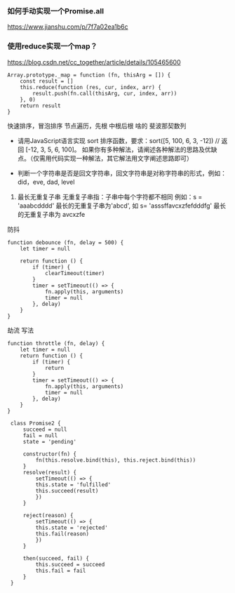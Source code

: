 
### 如何手动实现一个Promise.all

https://www.jianshu.com/p/7f7a02ea1b6c

### 使用reduce实现一个map？

https://blog.csdn.net/cc_together/article/details/105465600

```
Array.prototype._map = function (fn, thisArg = []) {
    const result = []
    this.reduce(function (res, cur, index, arr) {
        result.push(fn.call(thisArg, cur, index, arr))
    }, 0)
    return result
}
```




快速排序，冒泡排序
节点遍历，先根 中根后根 啥的 
斐波那契数列

+ 请用JavaScript语言实现 sort 排序函数，要求：sort([5, 100, 6, 3, -12]) // 返回 [-12, 3, 5, 6, 100]。
如果你有多种解法，请阐述各种解法的思路及优缺点。（仅需用代码实现一种解法，其它解法用文字阐述思路即可）


+ 判断一个字符串是否是回文字符串，回文字符串是对称字符串的形式，例如：did，eve, dad, level


1. 最长无重复子串 无重复子串指：子串中每个字符都不相同 例如：s = 'aaabcdddd' 最长的无重复子串为'abcd', 如 s= 'asssffavcxzfefdddfg' 最长的无重复子串为 avcxzfe


防抖 

```
function debounce (fn, delay = 500) {
    let timer = null

    return function () {
        if (timer) {
            clearTimeout(timer)
        }
        timer = setTimeout(() => {
            fn.apply(this, arguments)
            timer = null
        }, delay)
    }
}
```
劫流 写法

```
function throttle (fn, delay) {
    let timer = null
    return function () {
        if (timer) {
            return
        }
        timer = setTimeout(() => {
            fn.apply(this, arguments)
            timer = null
        }, delay)
    }
}
```


```
 class Promise2 {
     succeed = null
     fail = null
     state = 'pending'

     constructor(fn) {
         fn(this.resolve.bind(this), this.reject.bind(this))
     }
     resolve(result) {
         setTimeout(() => {
         this.state = 'fulfilled'
         this.succeed(result)
         })
     }

     reject(reason) {
         setTimeout(() => {
         this.state = 'rejected'
         this.fail(reason)
         })
     }

     then(succeed, fail) {
         this.succeed = succeed
         this.fail = fail
     }
 }
```